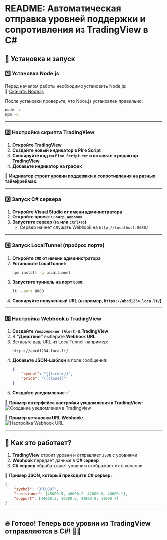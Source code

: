 # **README: Автоматическая отправка уровней поддержки и сопротивления из TradingView в C#**

## **🚀 Установка и запуск**

### **1️⃣ Установка Node.js**
Перед началом работы необходимо установить Node.js:  
🔗 [Скачать Node.js](https://nodejs.org/en)  

После установки проверьте, что Node.js установлен правильно:  
```sh
node -v
npm -v
```

---

### **2️⃣ Настройка скрипта TradingView**
1. **Откройте TradingView**  
2. **Создайте новый индикатор в Pine Script**  
3. **Скопируйте код из `Pine_Script.txt` и вставьте в редактор TradingView**  
4. **Добавьте индикатор на график**  

📌 **Индикатор строит уровни поддержки и сопротивления на разных таймфреймах.**  

---

### **3️⃣ Запуск C# сервера**
1. **Откройте Visual Studio от имени администратора**  
2. **Откройте проект `CSharp_Webhook`**  
3. **Запустите сервер (`F5` или `Ctrl+F5`)**  
   - Сервер начнет слушать Webhook на `http://localhost:8080/`  

---

### **4️⃣ Запуск LocalTunnel (проброс порта)**
1. **Откройте `CMD` от имени администратора**  
2. **Установите LocalTunnel:**  
   ```sh
   npm install -g localtunnel
   ```
3. **Запустите туннель на порт `8080`:**  
   ```sh
   lt --port 8080
   ```
4. **Скопируйте полученный URL (например, `https://abcd1234.loca.lt/`)**  

---

### **5️⃣ Настройка Webhook в TradingView**
1. **Создайте `Уведомление (Alert)` в TradingView**  
2. В **"Действие"** выберите **Webhook URL**  
3. Вставьте ваш URL из LocalTunnel, например:  
   ```
   https://abcd1234.loca.lt/
   ```
4. **Добавьте JSON-шаблон** в поле сообщения:  
   ```json
   {
       "symbol": "{{ticker}}",
       "price": "{{close}}"
   }
   ```
5. **Создайте уведомление** ✅  

📌 **Пример интерфейса настройки уведомления в TradingView:**  
![Создание уведомления в TradingView](https://github.com/user-attachments/assets/268abe4a-ae5e-4cc8-b38c-be26e2a1cf9c)  

📌 **Пример установки URL Webhook:**  
![Настройка Webhook URL](https://github.com/user-attachments/assets/f4f14057-e103-4222-a2d7-8bcd10d47349)  

---

## **🎯 Как это работает?**
1. **TradingView** строит уровни и отправляет `JSON` с уровнями  
2. **Webhook** передает данные в **C# сервер**  
3. **C# сервер** обрабатывает уровни и отображает их в консоли  

📌 **Пример JSON, который приходит в C# сервер:**
```json
{
    "symbol": "BTCUSDT",
    "resistance": [45000.5, 46000.2, 47000.8, 48000.1],
    "support": [44000.3, 43000.6, 42000.9, 41000.7]
}
```

---

## **🔥 Готово! Теперь все уровни из TradingView отправляются в C#!** 🎯🚀

